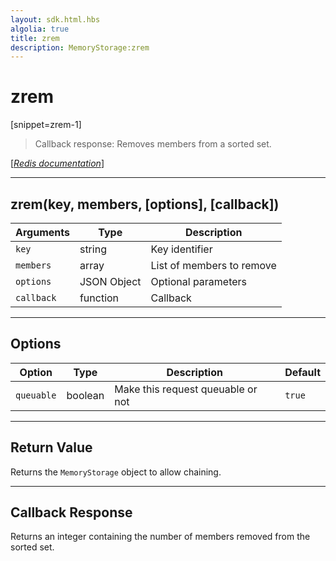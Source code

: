 ```yaml
---
layout: sdk.html.hbs
algolia: true
title: zrem
description: MemoryStorage:zrem
---
```

  

# zrem
[snippet=zrem-1]
> Callback response:
Removes members from a sorted set.

[[_Redis documentation_]](https://redis.io/commands/zrem)

---

## zrem(key, members, [options], [callback])

| Arguments | Type | Description |
|---------------|---------|----------------------------------------|
| `key` | string | Key identifier |
| `members` | array | List of members to remove |
| `options` | JSON Object | Optional parameters |
| `callback` | function | Callback |

---

## Options

| Option | Type | Description | Default |
|---------------|---------|----------------------------------------|---------|
| `queuable` | boolean | Make this request queuable or not  | ``true`` |
---

## Return Value

Returns the `MemoryStorage` object to allow chaining.

---

## Callback Response

Returns an integer containing the number of members removed from the sorted set.
